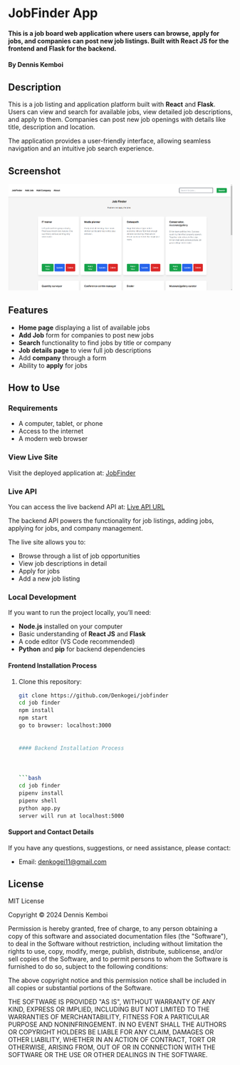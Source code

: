 # JobFinder App

#### This is a job board web application where users can browse, apply for jobs, and companies can post new job listings. Built with **React JS** for the frontend and **Flask** for the backend.

#### By **Dennis Kemboi**

## Description

This is a job listing and application platform built with **React** and **Flask**. Users can view and search for available jobs, view detailed job descriptions, and apply to them. Companies can post new job openings with details like title, description and location.

The application provides a user-friendly interface, allowing seamless navigation and an intuitive job search experience.

## Screenshot

![JobFinder App Screenshot](./client/public/jobfinder_screenshot.png)

## Features

- **Home page** displaying a list of available jobs
- **Add Job** form for companies to post new jobs
- **Search** functionality to find jobs by title or company
- **Job details page** to view full job descriptions
- Add **company** through a form
- Ability to **apply** for jobs

## How to Use

### Requirements

- A computer, tablet, or phone
- Access to the internet
- A modern web browser

### View Live Site

Visit the deployed application at: [JobFinder](<LIVE_FRONTEND_URL>)

### Live API

You can access the live backend API at: [Live API URL](<https://jobfinder-g4vi.onrender.com>)

The backend API powers the functionality for job listings, adding jobs, applying for jobs, and company management.

The live site allows you to:

- Browse through a list of job opportunities
- View job descriptions in detail
- Apply for jobs 
- Add a new job listing 


### Local Development

If you want to run the project locally, you’ll need:

- **Node.js** installed on your computer
- Basic understanding of **React JS** and **Flask**
- A code editor (VS Code recommended)
- **Python** and **pip** for backend dependencies

#### Frontend Installation Process

1. Clone this repository:

   ```bash
   git clone https://github.com/Denkogei/jobfinder
   cd job finder
   npm install
   npm start
   go to browser: localhost:3000


   #### Backend Installation Process



   ```bash
   cd job finder
   pipenv install
   pipenv shell
   python app.py
   server will run at localhost:5000


#### Support and Contact Details

If you have any questions, suggestions, or need assistance, please contact:

- Email: <denkogei11@gmail.com>

## License

MIT License

Copyright &copy; 2024 Dennis Kemboi

Permission is hereby granted, free of charge, to any person obtaining a copy of this software and associated documentation files (the "Software"), to deal in the Software without restriction, including without limitation the rights to use, copy, modify, merge, publish, distribute, sublicense, and/or sell copies of the Software, and to permit persons to whom the Software is furnished to do so, subject to the following conditions:

The above copyright notice and this permission notice shall be included in all copies or substantial portions of the Software.

THE SOFTWARE IS PROVIDED "AS IS", WITHOUT WARRANTY OF ANY KIND, EXPRESS OR IMPLIED, INCLUDING BUT NOT LIMITED TO THE WARRANTIES OF MERCHANTABILITY, FITNESS FOR A PARTICULAR PURPOSE AND NONINFRINGEMENT. IN NO EVENT SHALL THE AUTHORS OR COPYRIGHT HOLDERS BE LIABLE FOR ANY CLAIM, DAMAGES OR OTHER LIABILITY, WHETHER IN AN ACTION OF CONTRACT, TORT OR OTHERWISE, ARISING FROM, OUT OF OR IN CONNECTION WITH THE SOFTWARE OR THE USE OR OTHER DEALINGS IN THE SOFTWARE.
